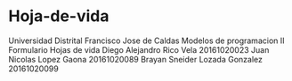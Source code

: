 # Hoja-de-vida
Universidad Distrital Francisco Jose de Caldas
Modelos de programacion II
Formulario Hojas de vida 
Diego Alejandro Rico Vela 20161020023
Juan Nicolas Lopez Gaona 20161020089
Brayan Sneider Lozada Gonzalez 20161020099
